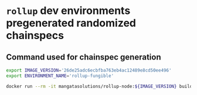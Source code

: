 # `rollup` dev environments pregenerated randomized chainspecs

## Command used for chainspec generation
```bash
export IMAGE_VERSION='26de25adc6ecbfba763eb4ac12489e8cd50ee496'
export ENVIRONMENT_NAME='rollup-fungible'

docker run --rm -it mangatasolutions/rollup-node:${IMAGE_VERSION} build-spec -l warn --randomize-chain-genesis-salt --disable-default-bootnode --raw --chain=rollup-local > ./${ENVIRONMENT_NAME}-${IMAGE_VERSION:0:7}-raw.json
```
